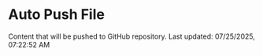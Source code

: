# Auto Push File

Content that will be pushed to GitHub repository.
Last updated: 07/25/2025, 07:22:52 AM